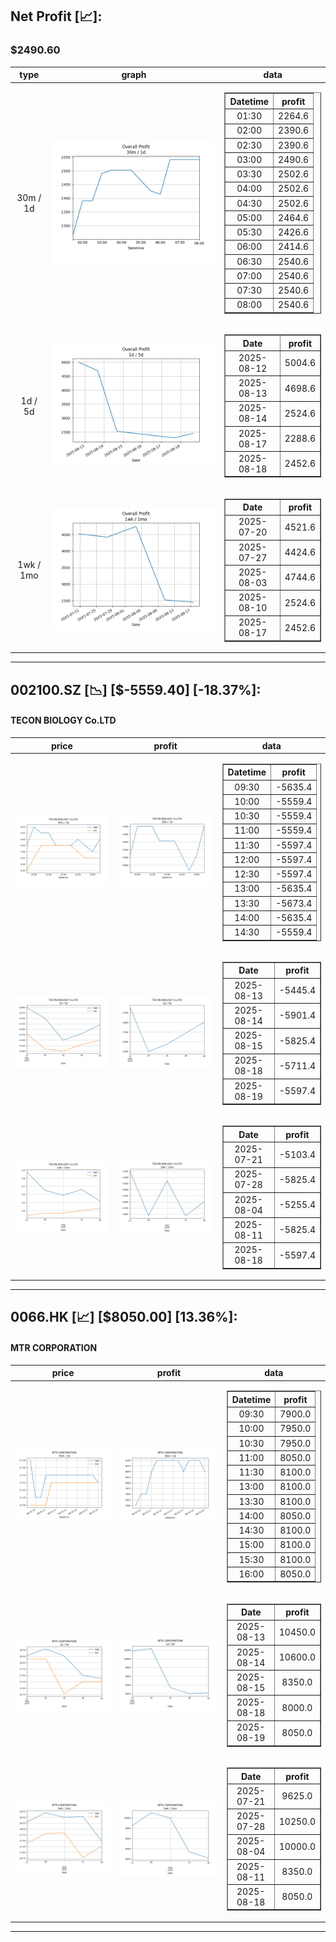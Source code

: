 ## Net Profit [📈]:
### $2490.60
|type|graph|data|
|:---:|:---:|:---:|
|30m / 1d|![net_profit](image/overall_30m-1d.png)|<table border="1" class="dataframe"> <thead> <tr style="text-align: center;"> <th>Datetime</th> <th>profit</th> </tr> </thead> <tbody> <tr> <td>01:30</td> <td>2264.6</td> </tr> <tr> <td>02:00</td> <td>2390.6</td> </tr> <tr> <td>02:30</td> <td>2390.6</td> </tr> <tr> <td>03:00</td> <td>2490.6</td> </tr> <tr> <td>03:30</td> <td>2502.6</td> </tr> <tr> <td>04:00</td> <td>2502.6</td> </tr> <tr> <td>04:30</td> <td>2502.6</td> </tr> <tr> <td>05:00</td> <td>2464.6</td> </tr> <tr> <td>05:30</td> <td>2426.6</td> </tr> <tr> <td>06:00</td> <td>2414.6</td> </tr> <tr> <td>06:30</td> <td>2540.6</td> </tr> <tr> <td>07:00</td> <td>2540.6</td> </tr> <tr> <td>07:30</td> <td>2540.6</td> </tr> <tr> <td>08:00</td> <td>2540.6</td> </tr> </tbody></table>|
|1d / 5d|![net_profit](image/overall_1d-5d.png)|<table border="1" class="dataframe"> <thead> <tr style="text-align: center;"> <th>Date</th> <th>profit</th> </tr> </thead> <tbody> <tr> <td>2025-08-12</td> <td>5004.6</td> </tr> <tr> <td>2025-08-13</td> <td>4698.6</td> </tr> <tr> <td>2025-08-14</td> <td>2524.6</td> </tr> <tr> <td>2025-08-17</td> <td>2288.6</td> </tr> <tr> <td>2025-08-18</td> <td>2452.6</td> </tr> </tbody></table>|
|1wk / 1mo|![net_profit](image/overall_1wk-1mo.png)|<table border="1" class="dataframe"> <thead> <tr style="text-align: center;"> <th>Date</th> <th>profit</th> </tr> </thead> <tbody> <tr> <td>2025-07-20</td> <td>4521.6</td> </tr> <tr> <td>2025-07-27</td> <td>4424.6</td> </tr> <tr> <td>2025-08-03</td> <td>4744.6</td> </tr> <tr> <td>2025-08-10</td> <td>2524.6</td> </tr> <tr> <td>2025-08-17</td> <td>2452.6</td> </tr> </tbody></table>|
---
## 002100.SZ [📉] [$-5559.40] [-18.37%]:
#### TECON BIOLOGY Co.LTD
|price|profit|data|
|:---:|:---:|:---:|
|![price](image/002100.SZ_30m-1d_price.png)|![profit](image/002100.SZ_30m-1d_profit.png)|<table border="1" class="dataframe"> <thead> <tr style="text-align: center;"> <th>Datetime</th> <th>profit</th> </tr> </thead> <tbody> <tr> <td>09:30</td> <td>-5635.4</td> </tr> <tr> <td>10:00</td> <td>-5559.4</td> </tr> <tr> <td>10:30</td> <td>-5559.4</td> </tr> <tr> <td>11:00</td> <td>-5559.4</td> </tr> <tr> <td>11:30</td> <td>-5597.4</td> </tr> <tr> <td>12:00</td> <td>-5597.4</td> </tr> <tr> <td>12:30</td> <td>-5597.4</td> </tr> <tr> <td>13:00</td> <td>-5635.4</td> </tr> <tr> <td>13:30</td> <td>-5673.4</td> </tr> <tr> <td>14:00</td> <td>-5635.4</td> </tr> <tr> <td>14:30</td> <td>-5559.4</td> </tr> </tbody></table>|
|![price](image/002100.SZ_1d-5d_price.png)|![profit](image/002100.SZ_1d-5d_profit.png)|<table border="1" class="dataframe"> <thead> <tr style="text-align: center;"> <th>Date</th> <th>profit</th> </tr> </thead> <tbody> <tr> <td>2025-08-13</td> <td>-5445.4</td> </tr> <tr> <td>2025-08-14</td> <td>-5901.4</td> </tr> <tr> <td>2025-08-15</td> <td>-5825.4</td> </tr> <tr> <td>2025-08-18</td> <td>-5711.4</td> </tr> <tr> <td>2025-08-19</td> <td>-5597.4</td> </tr> </tbody></table>|
|![price](image/002100.SZ_1wk-1mo_price.png)|![profit](image/002100.SZ_1wk-1mo_profit.png)|<table border="1" class="dataframe"> <thead> <tr style="text-align: center;"> <th>Date</th> <th>profit</th> </tr> </thead> <tbody> <tr> <td>2025-07-21</td> <td>-5103.4</td> </tr> <tr> <td>2025-07-28</td> <td>-5825.4</td> </tr> <tr> <td>2025-08-04</td> <td>-5255.4</td> </tr> <tr> <td>2025-08-11</td> <td>-5825.4</td> </tr> <tr> <td>2025-08-18</td> <td>-5597.4</td> </tr> </tbody></table>|
---
## 0066.HK [📈] [$8050.00] [13.36%]:
#### MTR CORPORATION
|price|profit|data|
|:---:|:---:|:---:|
|![price](image/0066.HK_30m-1d_price.png)|![profit](image/0066.HK_30m-1d_profit.png)|<table border="1" class="dataframe"> <thead> <tr style="text-align: center;"> <th>Datetime</th> <th>profit</th> </tr> </thead> <tbody> <tr> <td>09:30</td> <td>7900.0</td> </tr> <tr> <td>10:00</td> <td>7950.0</td> </tr> <tr> <td>10:30</td> <td>7950.0</td> </tr> <tr> <td>11:00</td> <td>8050.0</td> </tr> <tr> <td>11:30</td> <td>8100.0</td> </tr> <tr> <td>13:00</td> <td>8100.0</td> </tr> <tr> <td>13:30</td> <td>8100.0</td> </tr> <tr> <td>14:00</td> <td>8050.0</td> </tr> <tr> <td>14:30</td> <td>8100.0</td> </tr> <tr> <td>15:00</td> <td>8100.0</td> </tr> <tr> <td>15:30</td> <td>8100.0</td> </tr> <tr> <td>16:00</td> <td>8050.0</td> </tr> </tbody></table>|
|![price](image/0066.HK_1d-5d_price.png)|![profit](image/0066.HK_1d-5d_profit.png)|<table border="1" class="dataframe"> <thead> <tr style="text-align: center;"> <th>Date</th> <th>profit</th> </tr> </thead> <tbody> <tr> <td>2025-08-13</td> <td>10450.0</td> </tr> <tr> <td>2025-08-14</td> <td>10600.0</td> </tr> <tr> <td>2025-08-15</td> <td>8350.0</td> </tr> <tr> <td>2025-08-18</td> <td>8000.0</td> </tr> <tr> <td>2025-08-19</td> <td>8050.0</td> </tr> </tbody></table>|
|![price](image/0066.HK_1wk-1mo_price.png)|![profit](image/0066.HK_1wk-1mo_profit.png)|<table border="1" class="dataframe"> <thead> <tr style="text-align: center;"> <th>Date</th> <th>profit</th> </tr> </thead> <tbody> <tr> <td>2025-07-21</td> <td>9625.0</td> </tr> <tr> <td>2025-07-28</td> <td>10250.0</td> </tr> <tr> <td>2025-08-04</td> <td>10000.0</td> </tr> <tr> <td>2025-08-11</td> <td>8350.0</td> </tr> <tr> <td>2025-08-18</td> <td>8050.0</td> </tr> </tbody></table>|
---
